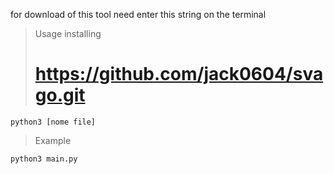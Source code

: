 for download of this tool need enter this string on the terminal
>Usage
>installing
> # https://github.com/jack0604/svago.git

    python3 [nome file]

>Example

    python3 main.py
